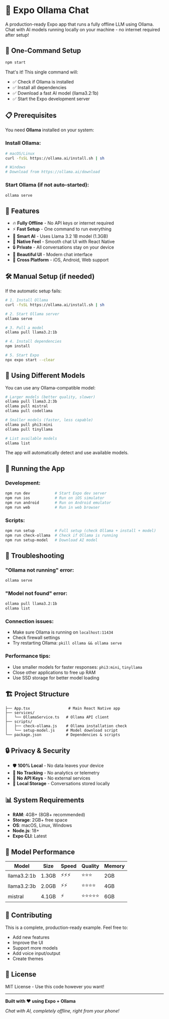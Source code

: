 # 🦙 Expo Ollama Chat

A production-ready Expo app that runs a fully offline LLM using Ollama. Chat with AI models running locally on your machine - no internet required after setup!

## 🚀 One-Command Setup

```bash
npm start
```

That's it! This single command will:
- ✅ Check if Ollama is installed
- ✅ Install all dependencies  
- ✅ Download a fast AI model (llama3.2:1b)
- ✅ Start the Expo development server

## 📋 Prerequisites

You need **Ollama** installed on your system:

### Install Ollama:
```bash
# macOS/Linux
curl -fsSL https://ollama.ai/install.sh | sh

# Windows
# Download from https://ollama.ai/download
```

### Start Ollama (if not auto-started):
```bash
ollama serve
```

## 🎯 Features

- 🔥 **Fully Offline** - No API keys or internet required
- ⚡ **Fast Setup** - One command to run everything
- 🤖 **Smart AI** - Uses Llama 3.2 1B model (1.3GB)
- 📱 **Native Feel** - Smooth chat UI with React Native
- 🔒 **Private** - All conversations stay on your device
- 🎨 **Beautiful UI** - Modern chat interface
- 📱 **Cross Platform** - iOS, Android, Web support

## 🛠 Manual Setup (if needed)

If the automatic setup fails:

```bash
# 1. Install Ollama
curl -fsSL https://ollama.ai/install.sh | sh

# 2. Start Ollama server
ollama serve

# 3. Pull a model
ollama pull llama3.2:1b

# 4. Install dependencies
npm install

# 5. Start Expo
npx expo start --clear
```

## 🤖 Using Different Models

You can use any Ollama-compatible model:

```bash
# Larger models (better quality, slower)
ollama pull llama3.2:3b
ollama pull mistral
ollama pull codellama

# Smaller models (faster, less capable)  
ollama pull phi3:mini
ollama pull tinyllama

# List available models
ollama list
```

The app will automatically detect and use available models.

## 📱 Running the App

### Development:
```bash
npm run dev           # Start Expo dev server
npm run ios           # Run on iOS simulator
npm run android       # Run on Android emulator
npm run web           # Run in web browser
```

### Scripts:
```bash
npm run setup         # Full setup (check Ollama + install + model)
npm run check-ollama  # Check if Ollama is running
npm run setup-model   # Download AI model
```

## 🔧 Troubleshooting

### "Ollama not running" error:
```bash
ollama serve
```

### "Model not found" error:
```bash
ollama pull llama3.2:1b
ollama list
```

### Connection issues:
- Make sure Ollama is running on `localhost:11434`
- Check firewall settings
- Try restarting Ollama: `pkill ollama && ollama serve`

### Performance tips:
- Use smaller models for faster responses: `phi3:mini`, `tinyllama`
- Close other applications to free up RAM
- Use SSD storage for better model loading

## 🏗 Project Structure

```
├── App.tsx                 # Main React Native app
├── services/
│   └── OllamaService.ts   # Ollama API client
├── scripts/
│   ├── check-ollama.js    # Ollama installation check
│   └── setup-model.js     # Model download script
└── package.json           # Dependencies & scripts
```

## 🔒 Privacy & Security

- 🛡 **100% Local** - No data leaves your device
- 🚫 **No Tracking** - No analytics or telemetry  
- 🔐 **No API Keys** - No external services
- 💾 **Local Storage** - Conversations stored locally

## 📊 System Requirements

- **RAM**: 4GB+ (8GB+ recommended)
- **Storage**: 2GB+ free space
- **OS**: macOS, Linux, Windows  
- **Node.js**: 18+
- **Expo CLI**: Latest

## 🚀 Model Performance

| Model | Size | Speed | Quality | Memory |
|-------|------|-------|---------|--------|
| llama3.2:1b | 1.3GB | ⚡⚡⚡ | ⭐⭐⭐ | 2GB |
| llama3.2:3b | 2.0GB | ⚡⚡ | ⭐⭐⭐⭐ | 4GB |
| mistral | 4.1GB | ⚡ | ⭐⭐⭐⭐⭐ | 6GB |

## 🤝 Contributing

This is a complete, production-ready example. Feel free to:
- Add new features
- Improve the UI
- Support more models  
- Add voice input/output
- Create themes

## 📄 License

MIT License - Use this code however you want!

---

**Built with ❤️ using Expo + Ollama**

*Chat with AI, completely offline, right from your phone!*